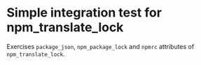 # Simple integration test for npm_translate_lock

Exercises `package_json`, `npm_package_lock` and `npmrc` attributes of `npm_translate_lock`.
